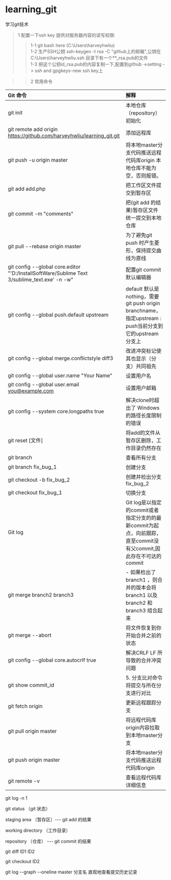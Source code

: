 # learning_git  
学习git技术  

>1 配置一下ssh key 提供对服务器内容的读写权限:   
>>1-1 git bash here (C:\Users\harveyhwliu)  
>>1-2 生产SSH公钥 ssh-keygen -t rsa -C "github上的邮箱",公钥在C:\Users\harveyhwliu\.ssh 目录下有一个**_rsa.pub的文件  
>>1-3 把这个公钥id_rsa.pub的内容复制一下,配置到github ->setting -> ssh and gpgkeys-new ssh key上  


>>2 常用命令  

 | Git 命令    |    解释 |  
 | :-----  | :--------|  
 | git init    | 本地仓库（repository）初始化 |  
 | git remote add origin https://github.com/harveyhwliu/learning_git.git   |添加远程库 | 
 | git push -u origin master    | 将本地master分支代码推送远程代码库origin  本地仓库不能为空，否则报错。| 
 | git add add.php     | 把工作区文件提交到暂存区 | 
 | git commit -m "comments"     | 把(git add 的结果)暂存区文件统一提交到本地仓库| 
 | git pull --rebase origin master     | 为了避免git push 时产生菱形，保持提交曲线为直线| 
 | git config --global core.editor "'D:/InstallSoftWare/Sublime Text 3/sublime_text.exe' -n -w"     | 配置git commit 默认编辑器| 
 | git config --global push.default upstream     | default 默认是nothing，需要 git push origin branchname，指定upstream : push当前分支到它的upstream分支上|  
 | git config --global merge.conflictstyle diff3     |改进冲突标记使其也显示（分支）共同祖先 | 
 | git config --global user.name "Your Name"     | 设置用户名| 
 | git config --global user.email you@example.com     | 设置用户邮箱 | 
 | git config --system core.longpaths true     | 解决clone时超出了 Windows 的路径长度限制的错误|  
 | git reset \[文件\]     | 将add的文件从暂存区删除，工作目录仍然存在| 
 | git branch     | 查看所有分支|  
 | git branch fix_bug_1     |创建分支 |  
 | git checkout -b fix_bug_2      | 创建并检出分支fix_bug_2| 
 | git checkout fix_bug_1     | 切换分支| 
 | Git log     | Git log是以指定的commit或者指定分支的的最新commit为起点，向前跟踪，直至commit没有父commit,因此存在不可达的commit| 
 | git merge branch2 branch3     |-	如果检出了 branch1 ，则合并的版本会将 branch1 以及 branch2 和 branch3 组合起来| 
 | git merge --abort     |将文件恢复到你开始合并之前的状态 | 
 | git config --global core.autocrlf true     |解决CRLF LF 所导致的合并冲突问题 | 
 |  git show commit_id    |5.	分支比对命令 将提交与所在分支进行对比 | 
 |  git fetch origin    | 更新远程跟踪分支| 
 | git pull origin master     | 将远程代码库origin内容拉取到本地master分支| 
 |  git push origin master    | 将本地master分支代码推送远程代码库origin| 
 |  git remote -v     |查看远程代码库详细信息 | 


git log -n  1  

git status （git 状态）  

staging area （暂存区）--- git add 的结果  

working directory （工作目录）  

repository	（仓库） --- git commit 的结果  


git diff ID1 ID2  

git checkout ID2  

git log --graph --oneline master 分支名  直观地查看提交历史记录  

